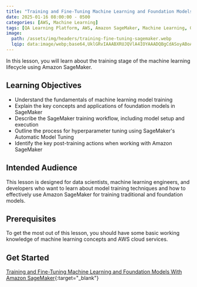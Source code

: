 ```yaml
---
title: "Training and Fine-Tuning Machine Learning and Foundation Models With Amazon SageMaker"
date: 2025-01-16 08:00:00 - 0500
categories: [AWS, Machine Learning]
tags: [QA Learning Platform, AWS, Amazon SageMaker, Machine Learning, Generative AI, Foundation Models, Hyperparameter Tuning]
image: 
  path: /assets/img/headers/training-fine-tuning-sagemaker.webp
  lqip: data:image/webp;base64,UklGRvIAAABXRUJQVlA4IOYAAADQBgCdASoyABoAPsFSn0unpSKht/gIAPAYCWUA0JwSVGgbP4xkHU1Jxa3fT27Ey3LW6p0bwJHpn5142iTDLIAA/vhH3MGeyoR+snZtXrPw2GGHlkUSM0UCNdnqHhBZPc0x0yImuhDp0F39XkhJpea4WGfO+f0D28NU7zsYyAW5FAoxpGjrTEiuODCTVTjatnwbfkHusIFHRxQo3A/F3TLf1toMVVVQtey+Jrujgd8vHwSrqPtpDFAW/VaQaJTlEwkiUe3eh6te1+TQBmcWwdDbrrrjXBuZSDFzNtNTqjvoHABrOAAAAA==
---
```


In this lesson, you will learn about the training stage of the machine learning lifecycle using Amazon SageMaker.

## Learning Objectives
- Understand the fundamentals of machine learning model training
- Explain the key concepts and applications of foundation models in SageMaker
- Describe the SageMaker training workflow, including model setup and execution
- Outline the process for hyperparameter tuning using SageMaker's Automatic Model Tuning
- Identify the key post-training actions when working with Amazon SageMaker

## Intended Audience
This lesson is designed for data scientists, machine learning engineers, and developers who want to learn about model training techniques and how to effectively use Amazon SageMaker for training traditional and foundation models.

## Prerequisites
To get the most out of this lesson, you should have some basic working knowledge of machine learning concepts and AWS cloud services.

## Get Started
[Training and Fine-Tuning Machine Learning and Foundation Models With Amazon SageMaker](https://platform.qa.com/course/training-and-fine-tuning-machine-learning-and-foundation-models-with-amazon-sagemaker-1/introduction-1736446860078/){:target="_blank"}